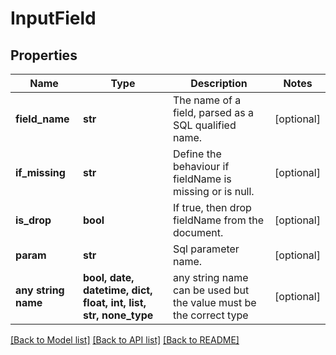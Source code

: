 # InputField


## Properties
Name | Type | Description | Notes
------------ | ------------- | ------------- | -------------
**field_name** | **str** | The name of a field, parsed as a SQL qualified name. | [optional] 
**if_missing** | **str** | Define the behaviour if fieldName is missing or is null. | [optional] 
**is_drop** | **bool** | If true, then drop fieldName from the document. | [optional] 
**param** | **str** | Sql parameter name. | [optional] 
**any string name** | **bool, date, datetime, dict, float, int, list, str, none_type** | any string name can be used but the value must be the correct type | [optional]

[[Back to Model list]](../README.md#documentation-for-models) [[Back to API list]](../README.md#documentation-for-api-endpoints) [[Back to README]](../README.md)


